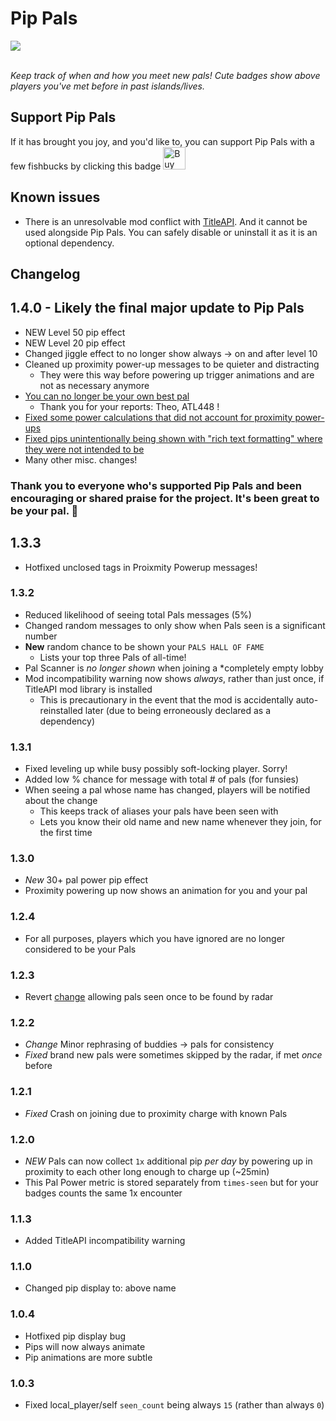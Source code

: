 # Pip Pals

<img src="https://i.imgur.com/2GzpE1W.gif">
<br/>
<br/>


_Keep track of when and how you meet new pals! Cute badges show above players you've met before in past islands/lives._



## Support Pip Pals

If it has brought you joy, and you'd like to, you can support Pip Pals with a few fishbucks by clicking this badge
<a href='https://ko-fi.com/A0A3YDMVY' target='_blank'><img height='36' style='border:0px;height:36px;' src='https://storage.ko-fi.com/cdn/kofi4.png?v=6' border='0' alt='Buy Me a Coffee at ko-fi.com' /></a>

## Known issues
- There is an unresolvable mod conflict with [TitleAPI](https://thunderstore.io/c/webfishing/p/LoafWF/TitleAPI/). 
And it cannot be used alongside Pip Pals. You can safely disable or uninstall it as it is an optional dependency.


## Changelog

## 1.4.0 - Likely the final major update to Pip Pals
- NEW Level 50 pip effect
- NEW Level 20 pip effect
- Changed jiggle effect to no longer show always -> on and after level 10
- Cleaned up proximity power-up messages to be quieter and distracting
    - They were this way before powering up trigger animations and are not as necessary anymore
- [You can no longer be your own best pal](https://github.com/binury/Toes.Pip-Pals/issues/5)
    - Thank you for your reports: Theo, ATL448 !
- [Fixed some power calculations that did not account for proximity power-ups](https://github.com/binury/Toes.Pip-Pals/issues/6)
- [Fixed pips unintentionally being shown with "rich text formatting" where they were not intended to be](https://github.com/binury/Toes.Pip-Pals/issues/3)
- Many other misc. changes!
### Thank you to everyone who's supported Pip Pals and been encouraging or shared praise for the project. It's been great to be your pal. 💖

## 1.3.3
- Hotfixed unclosed tags in Proixmity Powerup messages!

### 1.3.2
- Reduced likelihood of seeing total Pals messages (5%)
- Changed random messages to only show when Pals seen is a significant number
- **New** random chance to be shown your `PALS HALL OF FAME`
    - Lists your top three Pals of all-time!
- Pal Scanner is *no longer shown* when joining a *completely empty lobby
- Mod incompatibility warning now shows *always*, rather than just once, if TitleAPI mod library is installed
    - This is precautionary in the event that the mod is accidentally auto-reinstalled later (due to being erroneously declared as a dependency)

### 1.3.1
- Fixed leveling up while busy possibly soft-locking player. Sorry!
- Added low % chance for message with total # of pals (for funsies)
- When seeing a pal whose name has changed, players will be notified about the change
    - This keeps track of aliases your pals have been seen with
    - Lets you know their old name and new name whenever they join, for the first time

### 1.3.0
- *New* 30+ pal power pip effect
- Proximity powering up now shows an animation for you and your pal

### 1.2.4
- For all purposes, players which you have ignored are no longer considered to be your Pals

### 1.2.3
- Revert [change](#122) allowing pals seen once to be found by radar

### 1.2.2
- *Change* Minor rephrasing of buddies -> pals for consistency
- *Fixed* brand new pals were sometimes skipped by the radar, if met _once_ before

### 1.2.1
- *Fixed* Crash on joining due to proximity charge with known Pals

### 1.2.0
- *NEW* Pals can now collect `1x` additional pip _per day_ by powering up in proximity to each other long enough to charge up (~25min)
- This Pal Power metric is stored separately from `times-seen` but for your badges counts the same 1x encounter 

### 1.1.3
- Added TitleAPI incompatibility warning

### 1.1.0
- Changed pip display to: above name

### 1.0.4
- Hotfixed pip display bug
- Pips will now always animate
- Pip animations are more subtle

### 1.0.3
- Fixed local_player/self `seen_count` being always `15` (rather than always `0`)
